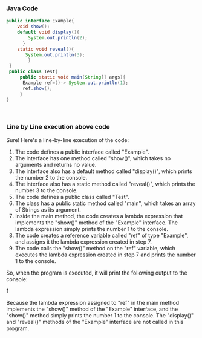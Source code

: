 <h3>Java Code</h3>

```java
public interface Example{
	void show();
	default void display(){
 	    System.out.println(2);
      }
	static void reveal(){
	   System.out.println(3);
        }
 }
 public class Test{
     public static void main(String[] args){
	  Example ref=()-> System.out.println(1);
	  ref.show();
     }
}
```

<br>
<h3>Line by Line execution above code</h3>

Sure! Here's a line-by-line execution of the code:

1. The code defines a public interface called "Example".
2. The interface has one method called "show()", which takes no arguments and returns no value.
3. The interface also has a default method called "display()", which prints the number 2 to the console.
4. The interface also has a static method called "reveal()", which prints the number 3 to the console.
5. The code defines a public class called "Test".
6. The class has a public static method called "main", which takes an array of Strings as its argument.
7. Inside the main method, the code creates a lambda expression that implements the "show()" method of the "Example" interface. The lambda expression simply prints the number 1 to the console.
8. The code creates a reference variable called "ref" of type "Example", and assigns it the lambda expression created in step 7.
9. The code calls the "show()" method on the "ref" variable, which executes the lambda expression created in step 7 and prints the number 1 to the console.

So, when the program is executed, it will print the following output to the console:

1

Because the lambda expression assigned to "ref" in the main method implements the "show()" method of the "Example" interface, and the "show()" method simply prints the number 1 to the console. The "display()" and "reveal()" methods of the "Example" interface are not called in this program.
